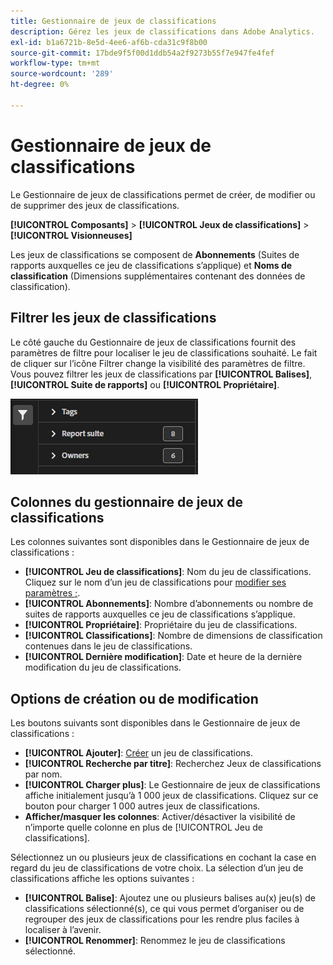 ```yaml
---
title: Gestionnaire de jeux de classifications
description: Gérez les jeux de classifications dans Adobe Analytics.
exl-id: b1a6721b-8e5d-4ee6-af6b-cda31c9f8b00
source-git-commit: 17bde9f5f00d1ddb54a2f9273b55f7e947fe4fef
workflow-type: tm+mt
source-wordcount: '289'
ht-degree: 0%

---
```


# Gestionnaire de jeux de classifications

Le Gestionnaire de jeux de classifications permet de créer, de modifier ou de supprimer des jeux de classifications.

**[!UICONTROL Composants]** > **[!UICONTROL Jeux de classifications]** > **[!UICONTROL Visionneuses]**

Les jeux de classifications se composent de **Abonnements** (Suites de rapports auxquelles ce jeu de classifications s’applique) et **Noms de classification** (Dimensions supplémentaires contenant des données de classification).

## Filtrer les jeux de classifications

Le côté gauche du Gestionnaire de jeux de classifications fournit des paramètres de filtre pour localiser le jeu de classifications souhaité. Le fait de cliquer sur l’icône Filtrer change la visibilité des paramètres de filtre. Vous pouvez filtrer les jeux de classifications par **[!UICONTROL Balises]**, **[!UICONTROL Suite de rapports]** ou **[!UICONTROL Propriétaire]**.

![Filtres de jeu de classifications](../assets/classification-set-filters.png)

## Colonnes du gestionnaire de jeux de classifications

Les colonnes suivantes sont disponibles dans le Gestionnaire de jeux de classifications :

* **[!UICONTROL Jeu de classifications]**: Nom du jeu de classifications. Cliquez sur le nom d’un jeu de classifications pour [modifier ses paramètres ;](settings.md).
* **[!UICONTROL Abonnements]**: Nombre d’abonnements ou nombre de suites de rapports auxquelles ce jeu de classifications s’applique.
* **[!UICONTROL Propriétaire]**: Propriétaire du jeu de classifications.
* **[!UICONTROL Classifications]**: Nombre de dimensions de classification contenues dans le jeu de classifications.
* **[!UICONTROL Dernière modification]**: Date et heure de la dernière modification du jeu de classifications.

## Options de création ou de modification

Les boutons suivants sont disponibles dans le Gestionnaire de jeux de classifications :

* **[!UICONTROL Ajouter]**: [Créer](create.md) un jeu de classifications.
* **[!UICONTROL Recherche par titre]**: Recherchez Jeux de classifications par nom.
* **[!UICONTROL Charger plus]**: Le Gestionnaire de jeux de classifications affiche initialement jusqu’à 1 000 jeux de classifications. Cliquez sur ce bouton pour charger 1 000 autres jeux de classifications.
* **Afficher/masquer les colonnes**: Activer/désactiver la visibilité de n’importe quelle colonne en plus de [!UICONTROL Jeu de classifications].

Sélectionnez un ou plusieurs jeux de classifications en cochant la case en regard du jeu de classifications de votre choix. La sélection d’un jeu de classifications affiche les options suivantes :

* **[!UICONTROL Balise]**: Ajoutez une ou plusieurs balises au(x) jeu(s) de classifications sélectionné(s), ce qui vous permet d’organiser ou de regrouper des jeux de classifications pour les rendre plus faciles à localiser à l’avenir.
* **[!UICONTROL Renommer]**: Renommez le jeu de classifications sélectionné.
